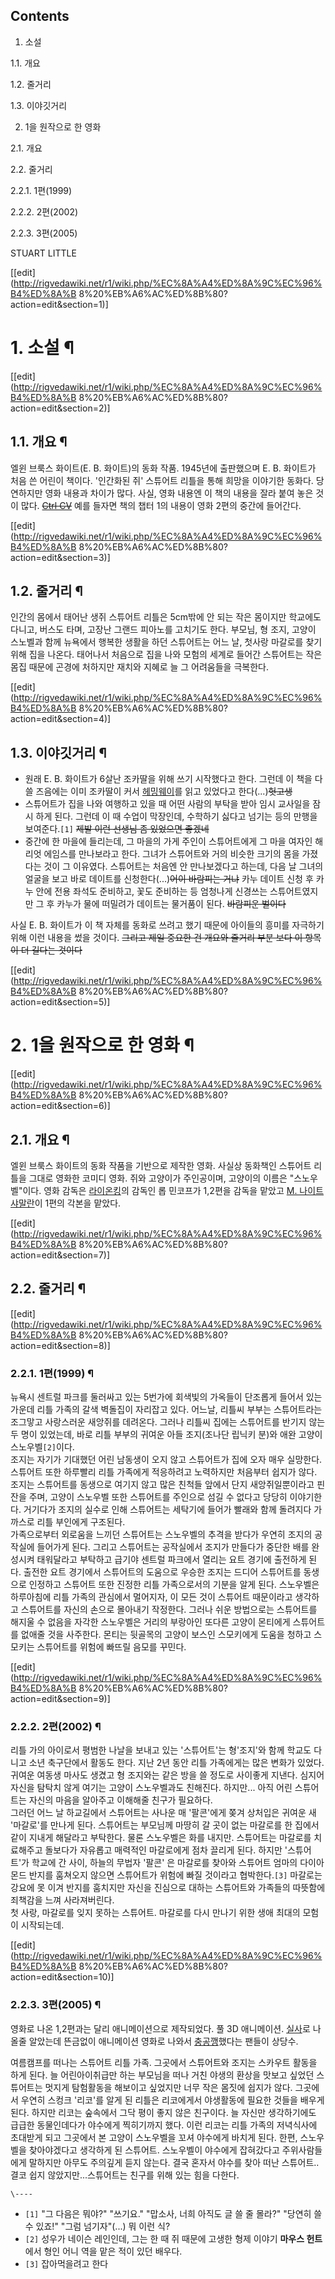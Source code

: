 ## Contents

    

1. 소설 
    

1.1. 개요

1.2. 줄거리

1.3. 이야깃거리

2. 1을 원작으로 한 영화 
    

2.1. 개요

2.2. 줄거리

    

2.2.1. 1편(1999)

2.2.2. 2편(2002)

2.2.3. 3편(2005)

STUART LITTLE

[[edit](http://rigvedawiki.net/r1/wiki.php/%EC%8A%A4%ED%8A%9C%EC%96%B4%ED%8A%B
8%20%EB%A6%AC%ED%8B%80?action=edit&section=1)]

# 1. 소설 ¶

[[edit](http://rigvedawiki.net/r1/wiki.php/%EC%8A%A4%ED%8A%9C%EC%96%B4%ED%8A%B
8%20%EB%A6%AC%ED%8B%80?action=edit&section=2)]

## 1.1. 개요 ¶

엘윈 브룩스 화이트(E. B. 화이트)의 동화 작품. 1945년에 출판했으며 E. B. 화이트가 처음 쓴 어린이 책이다. '인간화된 쥐'
스튜어트 리틀을 통해 희망을 이야기한 동화다. 당연하지만 영화 내용과 차이가 많다. 사실, 영화 내용엔 이 책의 내용을 잘라 붙여 놓은 것이
많다. <del>[Ctrl CV](Ctrl%20CV.md)</del> 예를 들자면 책의 챕터 1의 내용이 영화 2편의 중간에 들어간다.

  

[[edit](http://rigvedawiki.net/r1/wiki.php/%EC%8A%A4%ED%8A%9C%EC%96%B4%ED%8A%B
8%20%EB%A6%AC%ED%8B%80?action=edit&section=3)]

## 1.2. 줄거리 ¶

인간의 몸에서 태어난 생쥐 스튜어트 리틀은 5cm밖에 안 되는 작은 몸이지만 학교에도 다니고, 버스도 타며, 고장난 그랜드 피아노를 고치기도
한다. 부모님, 형 조지, 고양이 스노벨과 함께 뉴욕에서 행복한 생활을 하던 스튜어트는 어느 날, 첫사랑 마갈로를 찾기 위해 집을 나온다.
태어나서 처음으로 집을 나와 모험의 세계로 들어간 스튜어트는 작은 몸집 때문에 곤경에 처하지만 재치와 지혜로 늘 그 어려움들을 극복한다.

  

[[edit](http://rigvedawiki.net/r1/wiki.php/%EC%8A%A4%ED%8A%9C%EC%96%B4%ED%8A%B
8%20%EB%A6%AC%ED%8B%80?action=edit&section=4)]

## 1.3. 이야깃거리 ¶

  * 원래 E. B. 화이트가 6살난 조카딸을 위해 쓰기 시작했다고 한다. 그런데 이 책을 다 쓸 즈음에는 이미 조카딸이 커서 [헤밍웨이](%ED%97%A4%EB%B0%8D%EC%9B%A8%EC%9D%B4.md)를 읽고 있었다고 한다(...)<del>헛고생</del>
  * 스튜어트가 집을 나와 여행하고 있을 때 어떤 사람의 부탁을 받아 임시 교사일을 잠시 하게 된다. 그런데 이 때 수업이 막장인데, 수학하기 싫다고 넘기는 등의 만행을 보여준다.`[1]` <del>제발 이런 선생님 좀 있었으면 좋겠네</del>
  * 중간에 한 마을에 들리는데, 그 마을의 가게 주인이 스튜어트에게 그 마을 여자인 해리엇 에임스를 만나보라고 한다. 그녀가 스튜어트와 거의 비슷한 크기의 몸을 가졌다는 것이 그 이유였다. 스튜어트는 처음엔 안 만나보겠다고 하는데, 다음 날 그녀의 얼굴을 보고 바로 데이트를 신청한다(...)<del>어이 바람피는 거냐</del> 카누 데이트 신청 후 카누 안에 전용 좌석도 준비하고, 꽃도 준비하는 등 엄청나게 신경쓰는 스튜어트였지만 그 후 카누가 물에 떠밀려가 데이트는 물거품이 된다. <del>바람피운 벌이다</del>  
  
사실 E. B. 화이트가 이 책 자체를 동화로 쓰려고 했기 때문에 아이들의 흥미를 자극하기 위해 이런 내용을 썼을 것이다. <del>그리고
제일 중요한 건 개요와 줄거리 부분 보다 이 항목이 더 길다는 것이다</del>  

[[edit](http://rigvedawiki.net/r1/wiki.php/%EC%8A%A4%ED%8A%9C%EC%96%B4%ED%8A%B
8%20%EB%A6%AC%ED%8B%80?action=edit&section=5)]

# 2. 1을 원작으로 한 영화 ¶

[[edit](http://rigvedawiki.net/r1/wiki.php/%EC%8A%A4%ED%8A%9C%EC%96%B4%ED%8A%B
8%20%EB%A6%AC%ED%8B%80?action=edit&section=6)]

## 2.1. 개요 ¶

엘윈 브룩스 화이트의 동화 작품을 기반으로 제작한 영화. 사실상 동화책인 스튜어트 리틀을 그대로 영화한 코미디 영화. 쥐와 고양이가
주인공이며, 고양이의 이름은 "스노우벨"이다. 영화 감독은 [라이온킹](%EB%9D%BC%EC%9D%B4%EC%98%A8%20%ED%82%B9.md)의 감독인 롭 민코프가 1,2편을 감독을 맡았고
[M. 나이트샤말란](M.%20%EB%82%98%EC%9D%B4%ED%8A%B8%20%EC%83%A4%EB%A7%90%EB%9E%80.md)이
1편의 각본을 맡았다.

  

[[edit](http://rigvedawiki.net/r1/wiki.php/%EC%8A%A4%ED%8A%9C%EC%96%B4%ED%8A%B
8%20%EB%A6%AC%ED%8B%80?action=edit&section=7)]

## 2.2. 줄거리 ¶

[[edit](http://rigvedawiki.net/r1/wiki.php/%EC%8A%A4%ED%8A%9C%EC%96%B4%ED%8A%B
8%20%EB%A6%AC%ED%8B%80?action=edit&section=8)]

### 2.2.1. 1편(1999) ¶

뉴욕시 센트럴 파크를 둘러싸고 있는 5번가에 회색빛의 가옥들이 단조롭게 들어서 있는 가운데 리틀 가족의 갈색 벽돌집이 자리잡고 있다.
어느날, 리틀씨 부부는 스튜어트라는 조그맣고 사랑스러운 새앙쥐를 데려온다. 그러나 리틀씨 집에는 스튜어트를 반기지 않는 두 명이 있었는데,
바로 리틀 부부의 귀여운 아들 조지(조나단 립닉키 분)와 애완 고양이 스노우벨`[2]`이다.  
조지는 자기가 기대했던 어린 남동생이 오지 않고 스튜어트가 집에 오자 매우 실망한다. 스튜어트 또한 하루빨리 리틀 가족에게 적응하려고
노력하지만 처음부터 쉽지가 않다. 조지는 스튜어트를 동생으로 여기지 않고 많은 친척들 앞에서 단지 새앙쥐일뿐이라고 핀잔을 주며, 고양이
스노우벨 또한 스튜어트를 주인으로 섬길 수 없다고 당당히 이야기한다. 거기다가 조지의 실수로 인해 스튜어트는 세탁기에 들어가 빨래와 함께
돌려지다 가까스로 리틀 부인에게 구조된다.  
가족으로부터 외로움을 느끼던 스튜어트는 스노우벨의 추격을 받다가 우연히 조지의 공작실에 들어가게 된다. 그리고 스튜어트는 공작실에서 조지가
만들다가 중단한 배를 완성시켜 태워달라고 부탁하고 급기야 센트럴 파크에서 열리는 요트 경기에 출전하게 된다. 출전한 요트 경기에서 스튜어트의
도움으로 우승한 조지는 드디어 스튜어트를 동생으로 인정하고 스튜어트 또한 진정한 리틀 가족으로서의 기분을 알게 된다. 스노우벨은 하루아침에
리틀 가족의 관심에서 멀어지자, 이 모든 것이 스튜어트 때문이라고 생각하고 스튜어트를 자신의 손으로 몰아내기 작정한다. 그러나 쉬운
방법으로는 스튜어트를 해지울 수 없음을 자각한 스노우벨은 거리의 부랑아인 또다른 고양이 몬티에게 스튜어트를 없애줄 것을 사주한다. 몬티는
뒷골목의 고양이 보스인 스모키에게 도움을 청하고 스모키는 스튜어트를 위험에 빠뜨릴 음모를 꾸민다.

  

[[edit](http://rigvedawiki.net/r1/wiki.php/%EC%8A%A4%ED%8A%9C%EC%96%B4%ED%8A%B
8%20%EB%A6%AC%ED%8B%80?action=edit&section=9)]

### 2.2.2. 2편(2002) ¶

리틀 가의 아이로서 평범한 나날을 보내고 있는 '스튜어트'는 형'조지'와 함께 학교도 다니고 소년 축구단에서 활동도 한다. 지난 2년 동안
리틀 가족에게는 많은 변화가 있었다. 귀여운 여동생 마사도 생겼고 형 조지와는 같은 방을 쓸 정도로 사이좋게 지낸다. 심지어 자신을 탐탁치
않게 여기는 고양이 스노우벨과도 친해진다. 하지만... 아직 어린 스튜어트는 자신의 마음을 알아주고 이해해줄 친구가 필요하다.  
그러던 어느 날 하교길에서 스튜어트는 사나운 매 '팔콘'에게 쫒겨 상처입은 귀여운 새 '마갈로'를 만나게 된다. 스튜어트는 부모님께 마땅히
갈 곳이 없는 마갈로를 한 집에서 같이 지내게 해달라고 부탁한다. 물론 스노우벨은 화를 내지만. 스튜어트는 마갈로를 치료해주고 돌보다가
자유롭고 매력적인 마갈로에게 점차 끌리게 된다. 하지만 '스튜어트'가 학교에 간 사이, 하늘의 무법자 '팔콘' 은 마갈로를 찾아와 스튜어트
엄마의 다이아몬드 반지를 훔쳐오지 않으면 스튜어트가 위험에 빠질 것이라고 협박한다.`[3]` 마갈로는 강요에 못 이겨 반지를 훔치지만 자신을
진심으로 대하는 스튜어트와 가족들의 따뜻함에 죄책감을 느껴 사라져버린다.  
첫 사랑, 마갈로를 잊지 못하는 스튜어트. 마갈로를 다시 만나기 위한 생애 최대의 모험이 시작되는데.

  

[[edit](http://rigvedawiki.net/r1/wiki.php/%EC%8A%A4%ED%8A%9C%EC%96%B4%ED%8A%B
8%20%EB%A6%AC%ED%8B%80?action=edit&section=10)]

### 2.2.3. 3편(2005) ¶

영화로 나온 1,2편과는 달리 애니메이션으로 제작되었다. 풀 3D 애니메이션. [실사](%EC%8B%A4%EC%82%AC.md)로
나올줄 알았는데 뜬금없이 애니메이션 영화로 나와서 [충공깽](%EC%B6%A9%EA%B3%B5%EA%B9%BD.md)했다는 팬들이
상당수.

  

여름캠프를 떠나는 스튜어트 리틀 가족. 그곳에서 스튜어트와 조지는 스카우트 활동을 하게 된다. 늘 어린아이취급만 하는 부모님을 떠나 거친
야생의 환상을 맛보고 싶었던 스튜어트는 멋지게 탐험활동을 해보이고 싶었지만 너무 작은 몸짓에 쉽지가 않다. 그곳에서 우연히 스컹크 '리코'를
알게 된 리틀은 리코에게서 야생활동에 필요한 것들을 배우게 된다. 하지만 리코는 숲속에서 그닥 평이 좋지 않은 친구이다. 늘 자신만
생각하기에도 급급한 동물인데다가 야수에게 찍히기까지 했다. 이런 리코는 리틀 가족의 저녁식사에 초대받게 되고 그곳에서 본 고양이 스노우벨을
꼬셔 야수에게 바치게 된다. 한편, 스노우벨을 찾아야겠다고 생각하게 된 스튜어트. 스노우벨이 야수에게 잡혀갔다고 주위사람들에게 말하지만
아무도 주의깊게 듣지 않는다. 결국 혼자서 야수를 찾아 떠난 스튜어트.. 결코 쉽지 않았지만...스튜어트는 친구를 위해 있는 힘을 다한다.

`\----`

  * `[1]` "그 다음은 뭐야?" "쓰기요." "맙소사, 너희 아직도 글 쓸 줄 몰라?" "당연히 쓸 수 있죠!" "그럼 넘기자"(...) 뭐 이런 식?
  * `[2]` 성우가 네이슨 레인인데, 그는 한 때 쥐 때문에 고생한 형제 이야기 **마우스 헌트**에서 형인 어니 역을 맡은 적이 있던 배우다.
  * `[3]` 잡아먹을려고 한다

